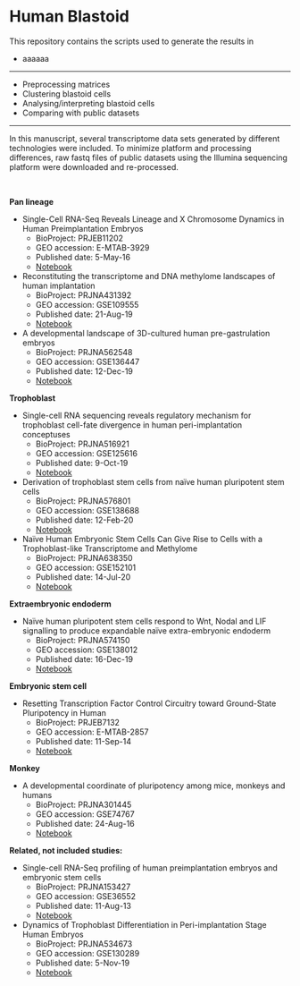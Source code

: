 # Human Blastoid



This repository contains the scripts used to generate the results in

- aaaaaa


***

- Preprocessing matrices
- Clustering blastoid cells
- Analysing/interpreting blastoid cells
- Comparing with public datasets

***


In this manuscript, several transcriptome data sets generated by different technologies were included. To minimize platform and processing differences, raw fastq files of public datasets using the Illumina sequencing platform were downloaded and re-processed.


<br>


**Pan lineage**


- Single-Cell RNA-Seq Reveals Lineage and X Chromosome Dynamics in Human Preimplantation Embryos
    - BioProject: PRJEB11202
    - GEO accession: E-MTAB-3929
    - Published date: 5-May-16
    - [Notebook](https://github.com/jlduan/Replica/tree/master/j.cell.2016.03.023)
- Reconstituting the transcriptome and DNA methylome landscapes of human implantation
    - BioProject: PRJNA431392
    - GEO accession: GSE109555
    - Published date: 21-Aug-19
    - [Notebook](https://github.com/jlduan/Replica/tree/master/s41586-019-1500-0)
- A developmental landscape of 3D-cultured human pre-gastrulation embryos
    - BioProject: PRJNA562548
    - GEO accession: GSE136447
    - Published date: 12-Dec-19
    - [Notebook](https://github.com/jlduan/Replica/tree/master/s41586-019-1875-y)


**Trophoblast**


- Single-cell RNA sequencing reveals regulatory mechanism for trophoblast cell-fate divergence in human peri-implantation conceptuses
    - BioProject: PRJNA516921
    - GEO accession: GSE125616
    - Published date: 9-Oct-19
    - [Notebook](https://github.com/jlduan/Replica/tree/master/journal.pbio.3000187)
- Derivation of trophoblast stem cells from naïve human pluripotent stem cells
    - BioProject: PRJNA576801
    - GEO accession: GSE138688
    - Published date: 12-Feb-20
    - [Notebook](https://github.com/jlduan/Replica/tree/master/eLife.52504)
- Naïve Human Embryonic Stem Cells Can Give Rise to Cells with a Trophoblast-like Transcriptome and Methylome
    - BioProject: PRJNA638350
    - GEO accession: GSE152101
    - Published date: 14-Jul-20
    - [Notebook](https://github.com/jlduan/Replica/tree/master/eLife.52504)


**Extraembryonic endoderm**


- Naïve human pluripotent stem cells respond to Wnt, Nodal and LIF signalling to produce expandable naïve extra-embryonic endoderm
    - BioProject: PRJNA574150
    - GEO accession: GSE138012
    - Published date: 16-Dec-19
    - [Notebook](https://github.com/jlduan/Replica/tree/master/dev.180620)


**Embryonic stem cell**


- Resetting Transcription Factor Control Circuitry toward Ground-State Pluripotency in Human
    - BioProject: PRJEB7132
    - GEO accession: E-MTAB-2857
    - Published date: 11-Sep-14
    - [Notebook](https://github.com/jlduan/Replica/tree/master/j.cell.2014.08.029)


**Monkey**


- A developmental coordinate of pluripotency among mice, monkeys and humans
    - BioProject: PRJNA301445
    - GEO accession: GSE74767
    - Published date: 24-Aug-16
    - [Notebook](https://github.com/jlduan/Replica/tree/master/nature19096)


**Related, not included studies:**


- Single-cell RNA-Seq profiling of human preimplantation embryos and embryonic stem cells
    - BioProject: PRJNA153427
    - GEO accession: GSE36552
    - Published date: 11-Aug-13
    - [Notebook](https://github.com/jlduan/Replica/tree/master/nsmb.2660)
- Dynamics of Trophoblast Differentiation in Peri-implantation Stage Human Embryos
    - BioProject: PRJNA534673
    - GEO accession: GSE130289
    - Published date: 5-Nov-19
    - [Notebook](https://github.com/jlduan/Replica/tree/master/pnas.1911362116)
